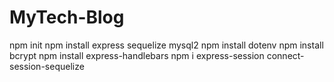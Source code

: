 # MyTech-Blog

npm init
npm install express sequelize mysql2
npm install dotenv
npm install bcrypt
npm install express-handlebars
npm i express-session connect-session-sequelize